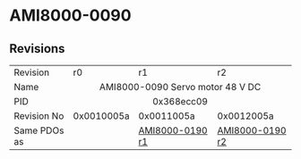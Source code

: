 # AMI8000-0090

## Revisions
<table>
<tr>
<td>Revision</td>
<td>r0</td>
<td>r1</td>
<td>r2</td>
</tr>
<tr>
<td>Name</td>
<td colspan=3 align="center">AMI8000-0090 Servo motor 48 V DC</td>
</tr>
<tr>
<td>PID</td>
<td colspan=3 align="center">0x368ecc09</td>
</tr>
<tr>
<td>Revision No</td>
<td>0x0010005a</td>
<td>0x0011005a</td>
<td>0x0012005a</td>
</tr>
<tr>
<td>Same PDOs as</td>
<td></td>
<td><a href="AMI8000-0190.md">AMI8000-0190 r1</a></td>
<td><a href="AMI8000-0190.md">AMI8000-0190 r2</a></td>
</tr>
</table>
